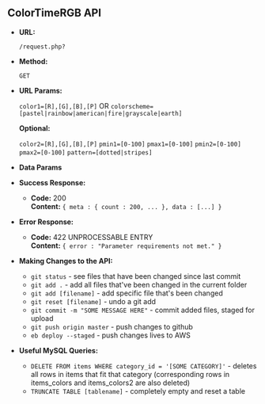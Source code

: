 **ColorTimeRGB API**
----

* **URL:**

  ``/request.php?``

* **Method:**

  `GET`
  
*  **URL Params:**
 
   `color1=[R],[G],[B],[P]` OR `colorscheme=[pastel|rainbow|american|fire|grayscale|earth]`

   **Optional:**
 
    `color2=[R],[G],[B],[P]`
    `pmin1=[0-100]`
    `pmax1=[0-100]`
    `pmin2=[0-100]`
    `pmax2=[0-100]`
    `pattern=[dotted|stripes]`

* **Data Params**

* **Success Response:**

  * **Code:** 200 <br />
    **Content:** `{ meta : { count : 200, ... }, data : [...] }`
 
* **Error Response:**

  * **Code:** 422 UNPROCESSABLE ENTRY <br />
    **Content:** `{ error : "Parameter requirements not met." }`
    
* **Making Changes to the API:**

  * `git status` - see files that have been changed since last commit
  * `git add .` - add all files that've been changed in the current folder
  * `git add [filename]` - add specific file that's been changed
  * `git reset [filename]` - undo a git add
  * `git commit -m "SOME MESSAGE HERE"` - commit added files, staged for upload
  * `git push origin master` - push changes to github
  * `eb deploy --staged` - push changes lives to AWS

* **Useful MySQL Queries:**

  * `DELETE FROM items WHERE category_id = '[SOME CATEGORY]'` - deletes all rows in items that fit that category (corresponding rows in items_colors and items\_colors2 are also deleted)
  * `TRUNCATE TABLE [tablename]` - completely empty and reset a table